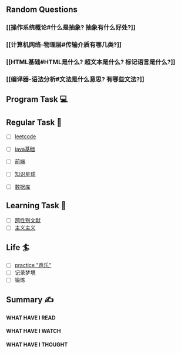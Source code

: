 ## Random Questions
### [[操作系统概论#什么是抽象? 抽象有什么好处?]]

### [[计算机网络-物理层#传输介质有哪几类?]]

### [[HTML基础#HTML是什么? 超文本是什么? 标记语言是什么?]]

### [[编译器-语法分析#文法是什么意思? 有哪些文法?]]



## Program Task  💻

## Regular Task  🤡
- [ ] [leetcode](https://leetcode.cn/study-plan/algorithms/?progress=tyz0ksg)
- [ ] [java基础](https://javaguide.cn/java/basis/java-basic-questions-01.html#%E5%9F%BA%E7%A1%80%E6%A6%82%E5%BF%B5)
- [ ] [前端](https://web.qianguyihao.com)
- [ ] [知识星球](http://svip.iocoder.cn/index/index.html)
- [ ] [数据库](https://www.bilibili.com/video/BV1rN411f7Ef?vd_source=96c18635d20f0cc3b2c33ac78719180e)


## Learning Task 🎯
- [ ] [跨性别文献](https://transreads.org/tag/article/)
- [ ] [主义主义](https://space.bilibili.com/23191782/channel/seriesdetail?sid=1424248)

## Life 🏄
- [ ] [practice "声乐"](https://docs.google.com/spreadsheets/d/1F0zsAOoyfBXu63_U2zy0et0Ku1OxZ0DCDKUsEI5Ebjs/edit#gid=1676784532)
- [ ] 记录梦境
- [ ] 锻炼

## Summary ✍
####  WHAT HAVE I READ

#### WHAT HAVE I WATCH

#### WHAT HAVE I THOUGHT
